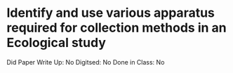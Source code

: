 # Identify and use various apparatus required for collection methods in an Ecological study

Did Paper Write Up: No
Digitsed: No
Done in Class: No